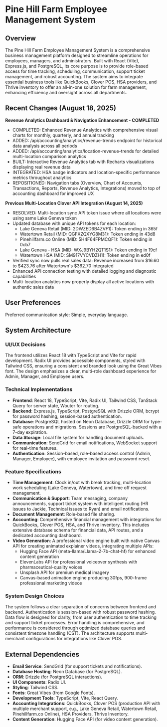 # Pine Hill Farm Employee Management System

## Overview
The Pine Hill Farm Employee Management System is a comprehensive business management platform designed to streamline operations for employees, managers, and administrators. Built with React (Vite), Express.js, and PostgreSQL, its core purpose is to provide role-based access for time tracking, scheduling, communication, support ticket management, and robust accounting. The system aims to integrate essential business tools like QuickBooks, Clover POS, HSA providers, and Thrive inventory to offer an all-in-one solution for farm management, enhancing efficiency and oversight across all departments.

## Recent Changes (August 18, 2025)
**Revenue Analytics Dashboard & Navigation Enhancement - COMPLETED**
- COMPLETED: Enhanced Revenue Analytics with comprehensive visual charts for monthly, quarterly, and annual tracking
- ADDED: /api/accounting/analytics/revenue-trends endpoint for historical data analysis across all periods
- ADDED: /api/accounting/analytics/location-revenue-trends for detailed multi-location comparison analytics
- BUILT: Interactive Revenue Analytics tab with Recharts visualizations displaying real revenue data
- INTEGRATED: HSA badge indicators and location-specific performance metrics throughout analytics
- REPOSITIONED: Navigation tabs (Overview, Chart of Accounts, Transactions, Reports, Revenue Analytics, Integrations) moved to top of accounting dashboard for improved UX

**Previous Multi-Location Clover API Integration (August 14, 2025)**
- RESOLVED: Multi-location sync API token issue where all locations were using same Lake Geneva token
- Updated database with unique API tokens for each location:
  * Lake Geneva Retail (MID: 2DWZED6B4ZVF1): Token ending in 365f
  * Watertown Retail (MID: QGFXZQXYG8M31): Token ending in 43d8  
  * Pinehillfarm.co Online (MID: 5H4F64FPMCQF1): Token ending in 0cb7
  * Lake Geneva - HSA (MID: WXJ9BYH2QT1S1): Token ending in 19cf
  * Watertown HSA (MID: SM917VYCVDZH1): Token ending in ed0f
- Verified sync now pulls real sales data: Revenue increased from $16.60 to $423.76 after Watertown's $362.70 integrated
- Enhanced API connection testing with detailed logging and diagnostic capabilities
- Multi-location analytics now properly display all active locations with authentic sales data

## User Preferences
Preferred communication style: Simple, everyday language.

## System Architecture

### UI/UX Decisions
The frontend utilizes React 18 with TypeScript and Vite for rapid development. Radix UI provides accessible components, styled with Tailwind CSS, ensuring a consistent and branded look using the Great Vibes font. The design emphasizes a clear, multi-role dashboard experience for Admin, Manager, and Employee users.

### Technical Implementations
- **Frontend**: React 18, TypeScript, Vite, Radix UI, Tailwind CSS, TanStack Query for server state, Wouter for routing.
- **Backend**: Express.js, TypeScript, PostgreSQL with Drizzle ORM, bcrypt for password hashing, session-based authentication.
- **Database**: PostgreSQL hosted on Neon Database, Drizzle ORM for type-safe operations and migrations. Sessions are PostgreSQL-backed with a 7-day expiration.
- **Data Storage**: Local file system for handling document uploads.
- **Communication**: SendGrid for email notifications, WebSocket support for real-time features.
- **Authentication**: Session-based, role-based access control (Admin, Manager, Employee), with employee invitation and password reset.

### Feature Specifications
- **Time Management**: Clock in/out with break tracking, multi-location work scheduling (Lake Geneva, Watertown), and time off request management.
- **Communication & Support**: Team messaging, company announcements, support ticket system with intelligent routing (HR issues to Jackie, Technical issues to Ryan) and email notifications.
- **Document Management**: Role-based file sharing.
- **Accounting**: Comprehensive financial management with integrations for QuickBooks, Clover POS, HSA, and Thrive inventory. This includes extensive database schema for financial data, API routes, and a dedicated accounting dashboard.
- **Video Generation**: A professional video engine built with native Canvas API for creating animated explainer videos, integrating multiple APIs:
  - Hugging Face API (meta-llama/Llama-2-7b-chat-hf) for enhanced content generation
  - ElevenLabs API for professional voiceover synthesis with pharmaceutical-quality voices
  - Unsplash API for premium medical imagery
  - Canvas-based animation engine producing 30fps, 900-frame professional marketing videos

### System Design Choices
The system follows a clear separation of concerns between frontend and backend. Authentication is session-based with robust password hashing. Data flow is designed for clarity, from user authentication to time tracking and support ticket processes. Error handling is comprehensive, and performance is considered through optimized database queries and consistent timezone handling (CST). The architecture supports multi-merchant configurations for integrations like Clover POS.

## External Dependencies

-   **Email Service**: SendGrid (for support tickets and notifications).
-   **Database Hosting**: Neon Database (for PostgreSQL).
-   **ORM**: Drizzle (for PostgreSQL interactions).
-   **UI Components**: Radix UI.
-   **Styling**: Tailwind CSS.
-   **Fonts**: Great Vibes (from Google Fonts).
-   **Development Tools**: TypeScript, Vite, React Query.
-   **Accounting Integrations**: QuickBooks, Clover POS (production API with multiple merchant support, e.g., Lake Geneva Retail, Watertown Retail, Pinehillfarm.co Online), HSA Providers, Thrive Inventory.
-   **Content Generation**: Hugging Face API (for video content generation).